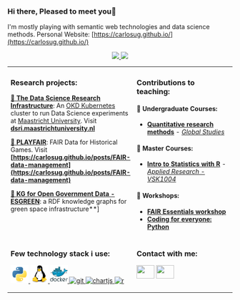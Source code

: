 ### Hi there, Pleased to meet you👋


I'm mostly playing with semantic web technologies and data science methods. Personal Website: [https://carlosug.github.io/](https://carlosug.github.io/)

<div align="center">
	<a href="https://orcid.org/0000-0002-9994-1462" target="_blank">
		<img src="https://img.shields.io/badge/ORCID-0000--0002--9994--1462-a6ce39?logo=orcid" />
	</a>
	<a href="https://scholar.google.com/citations?user=dpMY-4cAAAAJ&hl=en" target="_blank">
		<img src="https://img.shields.io/badge/Google%20Scholar-Carlos%20Utrilla%20Guerrero-4d90fe?logo=google-scholar" />
	</a>
</div>

<table><tr><td valign="top" width="50%">

### Research projects:

[**🔭 The Data Science Research Infrastructure**](https://dsri.maastrichtuniversity.nl): An [OKD Kubernetes](https://www.okd.io/) cluster to run Data Science experiments at [Maastricht University](https://maastrichtuniversity.nl). Visit [**dsri.maastrichtuniversity.nl**](https://dsri.maastrichtuniversity.nl)

[**🧙‍ PLAYFAIR**](https://github.com/MaastrichtU-IDS/play-fair): FAIR Data for Historical Games. Visit **[https://carlosug.github.io/posts/FAIR-data-management](https://carlosug.github.io/posts/FAIR-data-management)** 

[**🌲 KG for Open Government Data - ESGREEN**](https://github.com/carlosug/esgreen-kg): a RDF knowledge graphs for green space infrastructure**]

</td><td valign="top" width="50%">

### Contributions to teaching:

#### 👨‍ Undergraduate Courses:
- [**Quantitative research methods**](https://maastrichtu-ids.github.io/global-studies/) - *[Global Studies](https://www.maastrichtuniversity.nl/education/bachelor/bachelor-global-studies/courses-curriculum)*

####  🧞 Master Courses:
- [**Intro to Statistics with R**](https://github.com/MaastrichtU-IDS/AppliedRR) - *[Applied Research - VSK1004](https://www.maastrichtuniversity.nl/meta/412625/applied-researcher-iii)*

#### 👋 Workshops:
- [**FAIR Essentials workshop**](https://github.com/MaastrichtU-IDS/fair-workshop)
- [**Coding for everyone: Python**](https://github.com/MaastrichtU-IDS/coding4all)
<!-- contributions ends -->


<tr><td valign="top" width="50%">

### Few technology stack i use:

<a href="https://www.python.org" target="_blank"> <img src="https://raw.githubusercontent.com/devicons/devicon/master/icons/python/python-original.svg" alt="python" width="40" height="40"/> </a> <a href="https://www.linux.org/" target="_blank"> <img src="https://raw.githubusercontent.com/devicons/devicon/master/icons/linux/linux-original.svg" alt="linux" width="40" height="40"/> </a> <a href="https://www.docker.com" target="_blank"> <img src="https://raw.githubusercontent.com/devicons/devicon/master/icons/docker/docker-original-wordmark.svg" alt="docker" width="40" height="40"/> </a> <a href="https://git-scm.com/" target="_blank"> <img src="https://www.vectorlogo.zone/logos/git-scm/git-scm-icon.svg" alt="git" width="40" height="40"/> </a> <a href="https://www.chartjs.com/" target="_blank"> <img src="https://www.chartjs.org/media/logo-title.svg" alt="chartjs" width="40" height="40"/> </a> <a href="https://www.rstudio.com/" target="_blank"> <img src="https://upload.wikimedia.org/wikipedia/commons/thumb/1/1b/R_logo.svg/2560px-R_logo.svg.png" alt="r" width="40" height="40"/> </a>  </p>

</td><td valign="top" width="50%">

### Contact with me:

<a href="https://nl.linkedin.com/in/carlos-utrilla-guerrero-97ba7b31/" target="blank"><img align="center" src="https://raw.githubusercontent.com/rahuldkjain/github-profile-readme-generator/master/src/images/icons/Social/linked-in-alt.svg" height="30" width="40" /></a> <a href="mailto:c.utrilla.guerrero@gmail.com" target="blank"><img align="center" src="https://upload.wikimedia.org/wikipedia/commons/thumb/7/7e/Gmail_icon_%282020%29.svg/2560px-Gmail_icon_%282020%29.svg.png" height="30" width="40" /></a>
